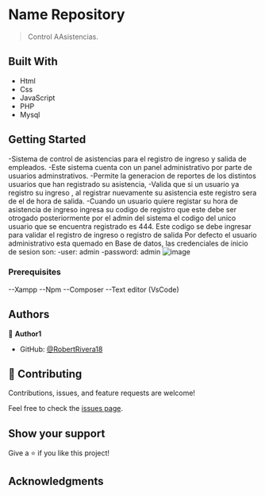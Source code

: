 <a name="readme-top"></a>

# Name Repository

> Control AAsistencias.


## Built With

- Html
- Css
- JavaScript
- PHP
- Mysql


## Getting Started

-Sistema de control de asistencias para el registro de ingreso y salida de empleados.
-Este sistema cuenta con un panel administrativo por parte de usuarios adminstrativos.
-Permite la generacion de reportes de los distintos usuarios que han registrado su asistencia, 
-Valida que si un usuario ya registro su ingreso , al registrar nuevamente su asistencia este registro sera de el de hora de salida.
-Cuando un usuario quiere registar su hora de asistencia de ingreso ingresa su codigo de registro que este debe ser otrogado posteriormente por el admin del sistema 
el codigo del unico usuario que se encuentra registrado es 444.
Este codigo se debe ingresar para validar el registro de ingreso o registro de salida 
Por defecto el usuario administrativo esta quemado en Base de datos, las credenciales de inicio de sesion son:
-user: admin
-password: admin
![image](https://github.com/RobertRivera18/controlAsistencias/assets/33704843/7eb00773-f993-4ac7-9dc0-19a585cd387d)

### Prerequisites

--Xampp
--Npm 
--Composer 
--Text editor (VsCode)


## Authors

👤 **Author1**

- GitHub: [@RobertRivera18](https://github.com/RobertRivera18/controlAsistencias/)


## 🤝 Contributing

Contributions, issues, and feature requests are welcome!

Feel free to check the [issues page](https://github.com/use/repository/issues).

## Show your support

Give a ⭐️ if you like this project!

## Acknowledgments
